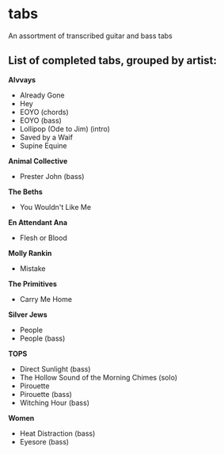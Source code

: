 # tabs
An assortment of transcribed guitar and bass tabs
## List of completed tabs, grouped by artist:
**Alvvays**
- Already Gone
- Hey
- EOYO (chords)
- EOYO (bass)
- Lollipop (Ode to Jim) (intro)
- Saved by a Waif
- Supine Equine

**Animal Collective**
- Prester John (bass)

**The Beths**
- You Wouldn't Like Me

**En Attendant Ana**
- Flesh or Blood

**Molly Rankin**
- Mistake

**The Primitives**
- Carry Me Home

**Silver Jews**
- People
- People (bass)

**TOPS**
- Direct Sunlight (bass)
- The Hollow Sound of the Morning Chimes (solo)
- Pirouette
- Pirouette (bass)
- Witching Hour (bass)

**Women**
- Heat Distraction (bass)
- Eyesore (bass)
